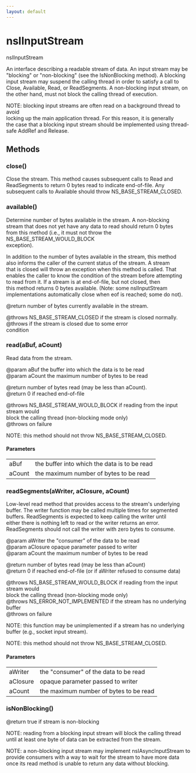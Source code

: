 ```yaml
---
layout: default
---
```


# nsIInputStream #
  
nsIInputStream  
  
An interface describing a readable stream of data.  An input stream may be  
"blocking" or "non-blocking" (see the IsNonBlocking method).  A blocking  
input stream may suspend the calling thread in order to satisfy a call to  
Close, Available, Read, or ReadSegments.  A non-blocking input stream, on  
the other hand, must not block the calling thread of execution.  
  
NOTE: blocking input streams are often read on a background thread to avoid  
locking up the main application thread.  For this reason, it is generally  
the case that a blocking input stream should be implemented using thread-  
safe AddRef and Release.  
  

## Methods ##

### close() ###
   
Close the stream.  This method causes subsequent calls to Read and  
ReadSegments to return 0 bytes read to indicate end-of-file.  Any  
subsequent calls to Available should throw NS_BASE_STREAM_CLOSED.  
  

### available() ###
  
Determine number of bytes available in the stream.  A non-blocking  
stream that does not yet have any data to read should return 0 bytes  
from this method (i.e., it must not throw the NS_BASE_STREAM_WOULD_BLOCK  
exception).  
  
In addition to the number of bytes available in the stream, this method  
also informs the caller of the current status of the stream.  A stream  
that is closed will throw an exception when this method is called.  That  
enables the caller to know the condition of the stream before attempting  
to read from it.  If a stream is at end-of-file, but not closed, then  
this method returns 0 bytes available.  (Note: some nsIInputStream  
implementations automatically close when eof is reached; some do not).  
  
@return number of bytes currently available in the stream.  
  
@throws NS_BASE_STREAM_CLOSED if the stream is closed normally.  
@throws <other-error> if the stream is closed due to some error  
  condition  
  

### read(aBuf, aCount) ###
   
Read data from the stream.  
  
@param aBuf the buffer into which the data is to be read  
@param aCount the maximum number of bytes to be read  
  
@return number of bytes read (may be less than aCount).  
@return 0 if reached end-of-file  
  
@throws NS_BASE_STREAM_WOULD_BLOCK if reading from the input stream would  
  block the calling thread (non-blocking mode only)  
@throws <other-error> on failure  
  
NOTE: this method should not throw NS_BASE_STREAM_CLOSED.  
  

#### Parameters ####

<table>

<tr>
<td>aBuf</td>
<td>the buffer into which the data is to be read  
</td>
</tr>

<tr>
<td>aCount</td>
<td>the maximum number of bytes to be read  
</td>
</tr>

</table>

### readSegments(aWriter, aClosure, aCount) ###
  
Low-level read method that provides access to the stream's underlying  
buffer.  The writer function may be called multiple times for segmented  
buffers.  ReadSegments is expected to keep calling the writer until  
either there is nothing left to read or the writer returns an error.  
ReadSegments should not call the writer with zero bytes to consume.  
  
@param aWriter the "consumer" of the data to be read  
@param aClosure opaque parameter passed to writer   
@param aCount the maximum number of bytes to be read  
  
@return number of bytes read (may be less than aCount)  
@return 0 if reached end-of-file (or if aWriter refused to consume data)  
  
@throws NS_BASE_STREAM_WOULD_BLOCK if reading from the input stream would  
  block the calling thread (non-blocking mode only)  
@throws NS_ERROR_NOT_IMPLEMENTED if the stream has no underlying buffer  
@throws <other-error> on failure  
  
NOTE: this function may be unimplemented if a stream has no underlying  
buffer (e.g., socket input stream).  
  
NOTE: this method should not throw NS_BASE_STREAM_CLOSED.  
  

#### Parameters ####

<table>

<tr>
<td>aWriter</td>
<td>the "consumer" of the data to be read  
</td>
</tr>

<tr>
<td>aClosure</td>
<td>opaque parameter passed to writer   
</td>
</tr>

<tr>
<td>aCount</td>
<td>the maximum number of bytes to be read  
</td>
</tr>

</table>

### isNonBlocking() ###
  
@return true if stream is non-blocking  
  
NOTE: reading from a blocking input stream will block the calling thread  
until at least one byte of data can be extracted from the stream.  
  
NOTE: a non-blocking input stream may implement nsIAsyncInputStream to  
provide consumers with a way to wait for the stream to have more data  
once its read method is unable to return any data without blocking.  
  
